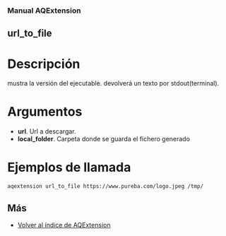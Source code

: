 ### Manual AQExtension

## url_to_file

# Descripción
mustra la versión del ejecutable. devolverá un texto por stdout(terminal).

# Argumentos

- **url**. Url a descargar.
- **local_folder**. Carpeta donde se guarda el fichero generado


# Ejemplos de llamada
```
aqextension url_to_file https://www.pureba.com/logo.jpeg /tmp/
```

## Más

- [Volver al índice de AQExtension](./index.md)
